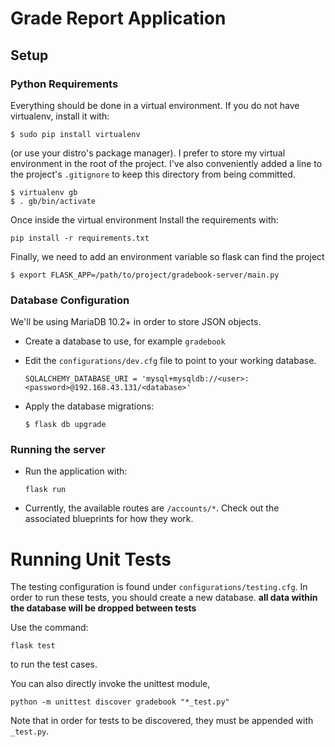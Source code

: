 #  Grade Report Application
## Setup

### Python Requirements
Everything should be done in a virtual environment. If you do not have virtualenv, install it with:
```
$ sudo pip install virtualenv
``` 
(or use your distro's package manager). 
I prefer to store my virtual environment in the root of the project. I've also conveniently added a line to the project's `.gitignore` to keep this directory from being committed.
```
$ virtualenv gb
$ . gb/bin/activate
```

Once inside the virtual environment Install the requirements with:

```
pip install -r requirements.txt
```
    
Finally, we need to add an environment variable so flask can find the project
```
$ export FLASK_APP=/path/to/project/gradebook-server/main.py
```

### Database Configuration

We'll be using MariaDB 10.2+ in order to store JSON objects.

* Create a database to use, for example `gradebook`

* Edit the `configurations/dev.cfg` file to point to your working database.
    ```
    SQLALCHEMY_DATABASE_URI = 'mysql+mysqldb://<user>:<password>@192.168.43.131/<database>'
    ```
* Apply the database migrations:

    ``
    $ flask db upgrade
    ``

### Running the server

* Run the application with:

    ``
    flask run
    ``

* Currently, the available routes are  `/accounts/*`. Check out the associated
blueprints for how they work.

# Running Unit Tests

The testing configuration is found under `configurations/testing.cfg`. In order to
run these tests, you should create a new database. **all data within the
database will be dropped between tests**

Use the command: 
  ```
 flask test 
  ```
  to run the test cases.


  You can also directly invoke the unittest module,

  ```
  python -m unittest discover gradebook "*_test.py"
  ```

  Note that in order for tests to be discovered, they must be appended with `_test.py`.
